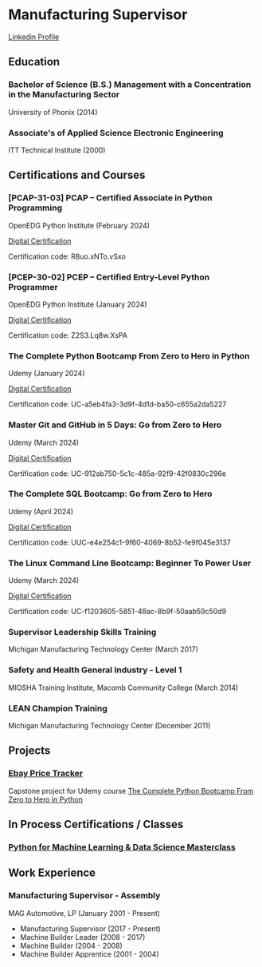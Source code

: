 # Manufacturing Supervisor

[Linkedin Profile](https://www.linkedin.com/in/aricvantroostenberghe/)

## Education

### Bachelor of Science (B.S.) Management with a Concentration in the Manufacturing Sector
University of Phonix (2014)

### Associate's of Applied Science Electronic Engineering
ITT Technical Institute (2000)

## Certifications and Courses

### [PCAP-31-03] PCAP – Certified Associate in Python Programming
OpenEDG Python Institute (February 2024)

[Digital Certification](https://verify.openedg.org/?id=R8uo.xNTo.vSxo)

Certification code: R8uo.xNTo.vSxo

### [PCEP-30-02] PCEP – Certified Entry-Level Python Programmer
OpenEDG Python Institute (January 2024)

[Digital Certification](https://verify.openedg.org/?id=Z2S3.Lq8w.XsPA)

Certification code: Z2S3.Lq8w.XsPA

### The Complete Python Bootcamp From Zero to Hero in Python
Udemy (January 2024)

[Digital Certification](https://www.udemy.com/certificate/UC-a5eb4fa3-3d9f-4d1d-ba50-c655a2da5227/)

Certification code: UC-a5eb4fa3-3d9f-4d1d-ba50-c655a2da5227

### Master Git and GitHub in 5 Days: Go from Zero to Hero
Udemy (March 2024)

[Digital Certification](https://www.udemy.com/certificate/UC-912ab750-5c1c-485a-92f9-42f0830c296e/)

Certification code: UC-912ab750-5c1c-485a-92f9-42f0830c296e

### The Complete SQL Bootcamp: Go from Zero to Hero
Udemy (April 2024)

[Digital Certification](https://www.udemy.com/certificate/UC-e4e254c1-9f60-4069-8b52-fe9f045e3137/)

Certification code: UUC-e4e254c1-9f60-4069-8b52-fe9f045e3137

### The Linux Command Line Bootcamp: Beginner To Power User
Udemy (March 2024)

[Digital Certification](https://www.udemy.com/certificate/UC-f1203605-5851-48ac-8b9f-50aab59c50d9/)

Certification code: UC-f1203605-5851-48ac-8b9f-50aab59c50d9

### Supervisor Leadership Skills Training
Michigan Manufacturing Technology Center (March 2017)

### Safety and Health General Industry - Level 1
MIOSHA Training Institute, Macomb Community College (March 2014)

### LEAN Champion Training
Michigan Manufacturing Technology Center (December 2011)

## Projects

### [Ebay Price Tracker](https://github.com/AricVt/Ebay-Price-Tracker)
Capstone project for Udemy course [The Complete Python Bootcamp From Zero to Hero in Python](https://www.udemy.com/course/complete-python-bootcamp/)

## In Process Certifications / Classes

### [Python for Machine Learning & Data Science Masterclass](https://www.udemy.com/course/python-for-machine-learning-data-science-masterclass/?kw=python+for+machin&src=sac)

## Work Experience

### Manufacturing Supervisor - Assembly
MAG Automotive, LP (January 2001 - Present)
- Manufacturing Supervisor (2017 - Present)
- Machine Builder Leader (2008 - 2017)
- Machine Builder (2004 - 2008)
- Machine Builder Apprentice (2001 - 2004)



<!--
**AricVt/AricVt** is a ✨ _special_ ✨ repository because its `README.md` (this file) appears on your GitHub profile.

Here are some ideas to get you started:

- 🔭 I’m currently working on ...
- 🌱 I’m currently learning ...
- 👯 I’m looking to collaborate on ...
- 🤔 I’m looking for help with ...
- 💬 Ask me about ...
- 📫 How to reach me: ...
- 😄 Pronouns: ...
- ⚡ Fun fact: ...
-->
